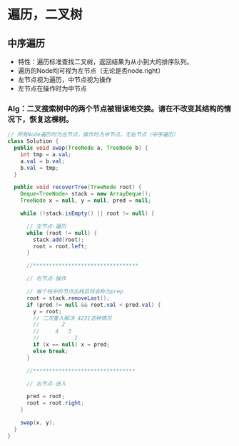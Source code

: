 # 遍历，二叉树

## 中序遍历
- 特性：遍历标准查找二叉树，返回结果为从小到大的排序队列。
- 遍历的Node均可视为左节点（无论是否node.right）
- 左节点视为遍历，中节点视为操作
- 左节点在操作时为中节点

### Alg：二叉搜索树中的两个节点被错误地交换。请在不改变其结构的情况下，恢复这棵树。
```java
// 所有Node遍历时为左节点，操作时为中节点，无右节点（中序遍历）
class Solution {
  public void swap(TreeNode a, TreeNode b) {
    int tmp = a.val;
    a.val = b.val;
    b.val = tmp;
  }

  public void recoverTree(TreeNode root) {
    Deque<TreeNode> stack = new ArrayDeque();
    TreeNode x = null, y = null, pred = null;

    while (!stack.isEmpty() || root != null) {

      // 左节点-遍历
      while (root != null) {
        stack.add(root);
        root = root.left;
      }

      //*********************************

      // 右节点-操作

      // 每个栈中的节点出栈后将会称为prep
      root = stack.removeLast();
      if (pred != null && root.val < pred.val) {
        y = root;
        // 二次重入解决 4231这种情况
        //       2
        //     4   3
        //           1
        if (x == null) x = pred;
        else break;
      }

      //********************************

      // 右节点-进入

      pred = root;
      root = root.right;
    }

    swap(x, y);
  }
}

```